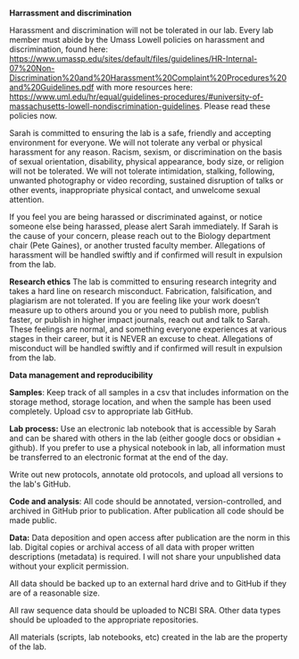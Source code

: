 **Harrassment and discrimination**

Harassment and discrimination will not be tolerated in our lab. Every lab member must abide by the Umass Lowell policies on harassment and discrimination, found here: https://www.umassp.edu/sites/default/files/guidelines/HR-Internal-07%20Non-Discrimination%20and%20Harassment%20Complaint%20Procedures%20and%20Guidelines.pdf with more resources here: https://www.uml.edu/hr/equal/guidelines-procedures/#university-of-massachusetts-lowell-nondiscrimination-guidelines. Please read these policies now.

Sarah is committed to ensuring the lab is a safe, friendly and accepting environment for everyone. We will not tolerate any verbal or physical harassment for any reason. Racism, sexism, or discrimination on the basis of sexual orientation, disability, physical appearance, body size, or religion will not be tolerated. We will not tolerate intimidation, stalking, following, unwanted photography or video recording, sustained disruption of talks or other events, inappropriate physical contact, and unwelcome sexual attention.

If you feel you are being harassed or discriminated against, or notice someone else being harassed, please alert Sarah immediately. If Sarah is the cause of your concern, please reach out to the Biology department chair (Pete Gaines), or another trusted faculty member. Allegations of harassment will be handled swiftly and if confirmed will result in expulsion from the lab. 


**Research ethics**
The lab is committed to ensuring research integrity and takes a hard line on research misconduct. Fabrication, falsification, and plagiarism are not tolerated.  If you are feeling like your work doesn’t measure up to others around you or you need to publish more, publish faster, or publish in higher impact journals, reach out and talk to Sarah. These feelings are normal, and something everyone experiences at various stages in their career, but it is NEVER an excuse to cheat. Allegations of misconduct will be handled swiftly and if confirmed will result in expulsion from the lab.

**Data management and reproducibility**

**Samples**: 
Keep track of all samples in a csv that includes information on the storage method, storage location, and when the sample has been used completely. Upload csv to appropriate lab GitHub. 

**Lab process:** 
Use an electronic lab notebook that is accessible by Sarah and can be shared with others in the lab (either google docs or obsidian + github). If you prefer to use a physical notebook in lab, all information must be transferred to an electronic format at the end of the day. 

Write out new protocols, annotate old protocols, and upload all versions to the lab's GitHub. 

**Code and analysis**:
All code should be annotated, version-controlled, and archived in GitHub prior to publication. After publication all code should be made public. 


**Data:** 
Data deposition and open access after publication are the norm in this lab. Digital copies or archival access of all data with proper written descriptions (metadata) is required. I will not share your unpublished data without your explicit permission. 

All data should be backed up to an external hard drive and to GitHub if they are of a reasonable size.

All raw sequence data should be uploaded to NCBI SRA. Other data types should be uploaded to the appropriate repositories.

All materials (scripts, lab notebooks, etc) created in the lab are the property of the lab.

